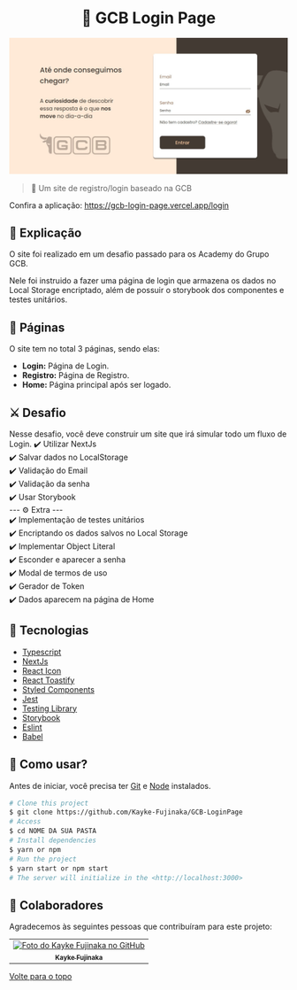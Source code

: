 <h1 align="center">🐂 GCB Login Page</h1>

<img src="./public/img.jpeg" alt="Descrição da imagem">

> 🔎 Um site de registro/login baseado na GCB

Confira a aplicação: https://gcb-login-page.vercel.app/login <br>

## :page_facing_up: Explicação

O site foi realizado em um desafio passado para os Academy do Grupo GCB.

Nele foi instruido a fazer uma página de login que armazena os dados no Local Storage encriptado, além de possuir o storybook dos componentes e testes unitários.

## 📁 Páginas

O site tem no total 3 páginas, sendo elas:

- **Login:** Página de Login.
- **Registro:** Página de Registro.
- **Home:** Página principal após ser logado.

## ⚔️ Desafio

Nesse desafio, você deve construir um site que irá simular todo um fluxo de Login.
:heavy_check_mark: Utilizar NextJs\
:heavy_check_mark: Salvar dados no LocalStorage\
:heavy_check_mark: Validação do Email\
:heavy_check_mark: Validação da senha\
:heavy_check_mark: Usar Storybook\
--- ⚙️ Extra ---\
:heavy_check_mark: Implementação de testes unitários\
:heavy_check_mark: Encriptando os dados salvos no Local Storage\
:heavy_check_mark: Implementar Object Literal\
:heavy_check_mark: Esconder e aparecer a senha\
:heavy_check_mark: Modal de termos de uso\
:heavy_check_mark: Gerador de Token\
:heavy_check_mark: Dados aparecem na página de Home

## 🚀 Tecnologias

- [Typescript](https://www.typescriptlang.org/docs/)
- [NextJs](https://nextjs.org/docs)
- [React Icon](https://react-icons.github.io/react-icons/)
- [React Toastify](https://www.npmjs.com/package/react-toastify)
- [Styled Components](https://styled-components.com/)
- [Jest](https://jestjs.io/pt-BR/docs/getting-started)
- [Testing Library](https://testing-library.com/)
- [Storybook](https://storybook.js.org/)
- [Eslint](https://eslint.org/)
- [Babel](https://babeljs.io/)

## :closed_book: Como usar?

Antes de iniciar, você precisa ter [Git](https://git-scm.com) e [Node](https://nodejs.org/en/) instalados.

```bash
# Clone this project
$ git clone https://github.com/Kayke-Fujinaka/GCB-LoginPage
# Access
$ cd NOME DA SUA PASTA
# Install dependencies
$ yarn or npm
# Run the project
$ yarn start or npm start
# The server will initialize in the <http://localhost:3000>
```

## 🤝 Colaboradores

Agradecemos às seguintes pessoas que contribuíram para este projeto:

<table>
  <tr>
    <td align="center">
      <a href="#">
        <img src="https://avatars.githubusercontent.com/u/98772000?s=400&u=80de9af672be7f75cc7a546838552cf63d5b82fe&v=4" width="160px;" alt="Foto do Kayke Fujinaka no GitHub"/><br>
        <sub>
          <b>Kayke Fujinaka</b>
        </sub>
      </a>
    </td>
  </tr>
</table>

<a href="#top">Volte para o topo</a>
